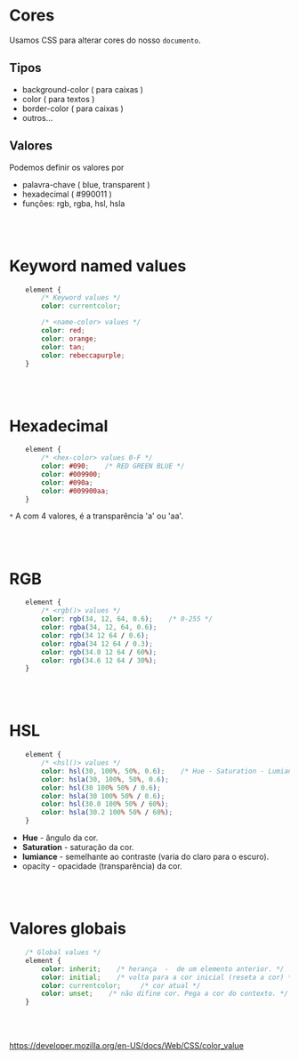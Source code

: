 # Cores

Usamos CSS para alterar cores do nosso `documento`.

## Tipos

* background-color ( para caixas )
* color ( para textos )
* border-color ( para caixas )
* outros...

## Valores

 Podemos definir os valores por

 * palavra-chave ( blue, transparent )
 * hexadecimal ( #990011 )
 * funções: rgb, rgba, hsl, hsla

<br>
<br>

# Keyword named values

```CSS
    element {
        /* Keyword values */
        color: currentcolor;

        /* <name-color> values */
        color: red;
        color: orange;
        color: tan;
        color: rebeccapurple;
    }
```

<br>
<br>

# Hexadecimal

```CSS
    element {
        /* <hex-color> values 0-F */
        color: #090;    /* RED GREEN BLUE */
        color: #009900;
        color: #090a;
        color: #009900aa;
    }
```

`*` A com 4 valores, é a transparência 'a' ou 'aa'.

<br>
<br>

# RGB

```CSS
    element {
        /* <rgb()> values */
        color: rgb(34, 12, 64, 0.6);    /* 0-255 */
        color: rgba(34, 12, 64, 0.6);
        color: rgb(34 12 64 / 0.6);
        color: rgba(34 12 64 / 0.3);
        color: rgb(34.0 12 64 / 60%);
        color: rgb(34.6 12 64 / 30%);
    }
```

<br>
<br>

# HSL

```CSS
    element {
        /* <hsl()> values */
        color: hsl(30, 100%, 50%, 0.6);    /* Hue - Saturation - Lumiance */
        color: hsla(30, 100%, 50%, 0.6);
        color: hsl(30 100% 50% / 0.6);
        color: hsla(30 100% 50% / 0.6);
        color: hsl(30.0 100% 50% / 60%);
        color: hsla(30.2 100% 50% / 60%);
    }
```
* **Hue** - ângulo da cor.
* **Saturation** - saturação da cor.
* **lumiance** - semelhante ao contraste (varia do claro para o escuro).
* opacity - opacidade (transparência) da cor.

<br>
<br>

# Valores globais

```CSS
    /* Global values */
    element {
        color: inherit;    /* herança  -  de um elemento anterior. */
        color: initial;    /* volta para a cor inicial (reseta a cor) */
        color: currentcolor;     /* cor atual */
        color: unset;    /* não difine cor. Pega a cor do contexto. */
    }
```

<br>
<br>

https://developer.mozilla.org/en-US/docs/Web/CSS/color_value
